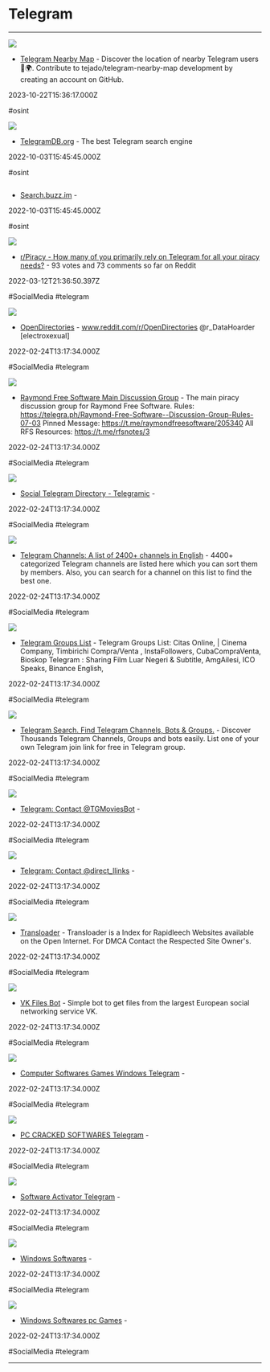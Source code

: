 # Telegram

---

![](https://opengraph.githubassets.com/c0cdc120bfced7327405271f61186f3eaa9e263eb7debfab8402bf4e301cced5/tejado/telegram-nearby-map)

- [Telegram Nearby Map](https://github.com/tejado/telegram-nearby-map) - Discover the location of nearby Telegram users 📡🌍. Contribute to tejado/telegram-nearby-map development by creating an account on GitHub.

2023-10-22T15:36:17.000Z

#osint

![](https://www.telegramdb.org/static/media/card.png?v=1)

- [TelegramDB.org](https://telegramdb.org) - The best Telegram search engine

2022-10-03T15:45:45.000Z

#osint

![]()

- [Search.buzz.im](https://search.buzz.im) - 

2022-10-03T15:45:45.000Z

#osint

![](https://share.redd.it/preview/post/hpzcq3)

- [r/Piracy - How many of you primarily rely on Telegram for all your piracy needs?](https://www.reddit.com/r/Piracy/comments/hpzcq3/how_many_of_you_primarily_rely_on_telegram_for) - 93 votes and 73 comments so far on Reddit

2022-03-12T21:36:50.397Z

#SocialMedia #telegram

![](https://cdn5.telegram-cdn.org/file/JwC_ZSG5iWgAjmGGdeaWQVOkJdhF0hnZHB32rt7icSVBOTnqe_JNnvYJlNT4rq6waWfVLGDyWibhCXcy0C7Rt3AA9_GLt6cO-ikQltnEF1s2TTlDL84HQtYfU3mrbqnebZ4gxqK8kyac-GeGmhoBuYcY7mcQkS9ZsAsjoAeyNXMU5jr8i6XSiX5YdDR0OPR3WXdQJS6NceBTiBKvpmQHcskHXiFkPLxtb6kiPLGC01wSyFZDuJAX2NuguHFW1TFY-dR8mb3OLCT4pKrUx4gIRiqPRYO2yhZMyEv4yGESpChTeXQyAU6u7iLwneMJpk2xsipa4V8cirUwoPMwks3sfg.jpg)

- [OpenDirectories](https://t.me/r_OpenDirectories) - www.reddit.com/r/OpenDirectories	@r_DataHoarder		[electroxexual]

2022-02-24T13:17:34.000Z

#SocialMedia #telegram

![](https://cdn5.telegram-cdn.org/file/rveoDZb6px_nwH6DSU5jnp2_F8PH4799-1jyG2c0RqI2NkeMwAZ3MCFDpgtAJQcggeglY5U9WDsJU5uLeBgHvCVYXllBwcfxJx8OO7csoTb7oi2SX_LQR3IT0amJ85zXy2AkJP7NuETEorQNbvlnZJFErFJ-1rkeM7UGN67-sXnAUvDvQscx03LvGfDY1Hi6QmTBa1zjk-akG-0rQbqWTbNh4_Wpbva2DzfkJKTsVel6ZRp0kZm2fA2r7ZOwugvAotvuW5uUvpx87tx8svf3g8QdwfgpB-IUqlzSjbIpkSWuPP5trrkME9Sn40R6oEQC1v2OYhBwCOX-Qmq1EgnDWQ.jpg)

- [Raymond Free Software Main Discussion Group](https://t.me/raymondfreesoftware) - The main piracy discussion group for Raymond Free Software.		 Rules: https://telegra.ph/Raymond-Free-Software--Discussion-Group-Rules-07-03		 Pinned Message: https://t.me/raymondfreesoftware/205340		 All RFS Resources: https://t.me/rfsnotes/3

2022-02-24T13:17:34.000Z

#SocialMedia #telegram

![](https://telegramic.org/static/assets/img/logo.png)

- [Social Telegram Directory - Telegramic](https://telegramic.org) - 

2022-02-24T13:17:34.000Z

#SocialMedia #telegram

![](https://telegramchannels.me/images/telegramchannels.png)

- [Telegram Channels: A list of 2400+ channels in English](https://telegramchannels.me/channels) - 4400+ categorized Telegram channels are listed here which you can sort them by members. Also, you can search for a channel on this list to find the best one.

2022-02-24T13:17:34.000Z

#SocialMedia #telegram

![](https://rdl.ink/render/https%3A%2F%2Ftgram.io)

- [Telegram Groups List](https://tgram.io) - Telegram Groups List: Citas Online,   | Cinema Company, Timbirichi Compra/Venta  , InstaFollowers, CubaCompraVenta, Bioskop Telegram : Sharing Film Luar Negeri & Subtitle, AmgAilesi, ICO Speaks, Binance English,

2022-02-24T13:17:34.000Z

#SocialMedia #telegram

![](https://rdl.ink/render/https%3A%2F%2Fxtea.io%2Fts_en.html%23gsc.tab%3D0)

- [Telegram Search. Find Telegram Channels, Bots & Groups.](https://xtea.io/ts_en.html#gsc.tab=0) - Discover Thousands Telegram Channels, Groups and bots easily. List one of your own Telegram join link for free in Telegram group.

2022-02-24T13:17:34.000Z

#SocialMedia #telegram

![](https://telegram.org/img/t_logo.png)

- [Telegram: Contact @TGMoviesBot](https://t.me/TGMoviesBot) - 

2022-02-24T13:17:34.000Z

#SocialMedia #telegram

![](https://telegram.org/img/t_logo.png)

- [Telegram: Contact @direct_llinks](https://t.me/direct_llinks) - 

2022-02-24T13:17:34.000Z

#SocialMedia #telegram

![](https://cdn1.telegram-cdn.org/file/FogOl5bqvRZfzSxbVzDuJ7eRdztLmT9eYLTRBhvqbV34wK1ExWQ9vD7mrw43gJx4DFLx2UYfpfBsAtHAYF0YR8koUJUQEx8o7ZDtH3NdvN6QU6bcIADZZNEjmBcI6IYwFgS7PRbE8UPfrmwZdT7VqcCLMxfUGFvEZG5oNUyxJmvyUtl_3BX0aoOjrqNQqb2hxaEo8WSdfxuoRXMNDcPhzubauOj9k90b7LLFnqt7cluMmYKH791mp1TN4ddrofhlA-u94YrZpjefTHDQv5SKIx750eHcOu9V2oW5NEaTbleHerNeMEGbcKCx0ZrJXAqw93pg3nhx-6sXww0-rK77fw.jpg)

- [Transloader](https://t.me/transload) - Transloader is a Index for Rapidleech Websites available on the Open Internet.	For DMCA Contact the Respected Site Owner's.

2022-02-24T13:17:34.000Z

#SocialMedia #telegram

![](https://telegram.org/img/t_logo.png)

- [VK Files Bot](https://t.me/VKFiles_Bot) - Simple bot to get files from the largest European social networking service VK.

2022-02-24T13:17:34.000Z

#SocialMedia #telegram

![](https://rdl.ink/render/https%3A%2F%2Fwww.tg-me.com%2FComputer_Softwares_Games_Windows)

- [Computer Softwares Games Windows Telegram](https://www.tg-me.com/Computer_Softwares_Games_Windows) - 

2022-02-24T13:17:34.000Z

#SocialMedia #telegram

![](https://rdl.ink/render/https%3A%2F%2Fwww.tg-me.com%2Fpc_cracked_softwares)

- [PC CRACKED SOFTWARES Telegram](https://www.tg-me.com/pc_cracked_softwares) - 

2022-02-24T13:17:34.000Z

#SocialMedia #telegram

![](https://rdl.ink/render/https%3A%2F%2Fwww.tg-me.com%2Fsoftwareactivator)

- [Software Activator Telegram](https://www.tg-me.com/softwareactivator) - 

2022-02-24T13:17:34.000Z

#SocialMedia #telegram

![](https://rdl.ink/render/https%3A%2F%2Fwww.tg-me.com%2Fwindows_softwares)

- [Windows Softwares](https://www.tg-me.com/windows_softwares) - 

2022-02-24T13:17:34.000Z

#SocialMedia #telegram

![](https://rdl.ink/render/https%3A%2F%2Fwww.tg-me.com%2FWindows_Softwares_Pc_Games)

- [Windows Softwares pc Games](https://www.tg-me.com/Windows_Softwares_Pc_Games) - 

2022-02-24T13:17:34.000Z

#SocialMedia #telegram

---

